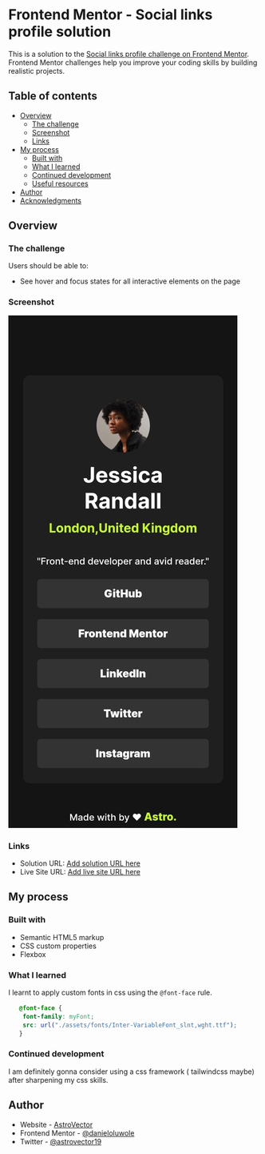 # Frontend Mentor - Social links profile solution

This is a solution to the [Social links profile challenge on Frontend Mentor](https://www.frontendmentor.io/challenges/social-links-profile-UG32l9m6dQ). Frontend Mentor challenges help you improve your coding skills by building realistic projects. 

## Table of contents

- [Overview](#overview)
  - [The challenge](#the-challenge)
  - [Screenshot](#screenshot)
  - [Links](#links)
- [My process](#my-process)
  - [Built with](#built-with)
  - [What I learned](#what-i-learned)
  - [Continued development](#continued-development)
  - [Useful resources](#useful-resources)
- [Author](#author)
- [Acknowledgments](#acknowledgments) 


## Overview

### The challenge

Users should be able to:

- See hover and focus states for all interactive elements on the page

### Screenshot

![Screenshot](./preview.jpg)



### Links

- Solution URL: [Add solution URL here](https://your-solution-url.com)
- Live Site URL: [Add live site URL here](https://your-live-site-url.com) 

## My process

### Built with

- Semantic HTML5 markup
- CSS custom properties
- Flexbox

### What I learned

I learnt to apply custom fonts in css using the `@font-face` rule. 

```css
   @font-face {
	font-family: myFont;
	src: url("./assets/fonts/Inter-VariableFont_slnt,wght.ttf");
   }
```


### Continued development

I am definitely gonna consider using a css framework ( tailwindcss maybe) after
sharpening my css skills.

## Author

- Website - [AstroVector](#)
- Frontend Mentor - [@danieloluwole](https://www.frontendmentor.io/profile/yourusername)
- Twitter - [@astrovector19](https://www.twitter.com/astrovector19)